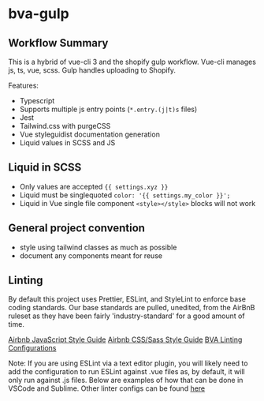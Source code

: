 # bva-gulp

## Workflow Summary

This is a hybrid of vue-cli 3 and the shopify gulp workflow. Vue-cli manages js, ts, vue, scss. Gulp handles uploading to Shopify.

Features:

- Typescript
- Supports multiple js entry points (`*.entry.(j|t)s` files)
- Jest
- Tailwind.css with purgeCSS
- Vue styleguidist documentation generation
- Liquid values in SCSS and JS

## Liquid in SCSS

- Only values are accepted `{{ settings.xyz }}`
- Liquid must be singlequoted `color: '{{ settings.my_color }}';`
- Liquid in Vue single file component `<style></style>` blocks will not work

## General project convention

- style using tailwind classes as much as possible
- document any components meant for reuse

## Linting

By default this project uses Prettier, ESLint, and StyleLint to enforce base coding standards. Our base standards are pulled, unedited, from the AirBnB ruleset as they have been fairly 'industry-standard' for a good amount of time.

[Airbnb JavaScript Style Guide](https://github.com/airbnb/javascript)
[Airbnb CSS/Sass Style Guide](https://github.com/airbnb/css)
[BVA Linting Configurations](https://github.com/BVAccel/linting-config)

Note: If you are using ESLint via a text editor plugin, you will likely need to add the configuration to run ESLint against .vue files as, by default, it will only run against .js files. Below are examples of how that can be done in VSCode and Sublime. Other linter configs can be found [here](https://eslint.vuejs.org/user-guide/#editor-integrations)

